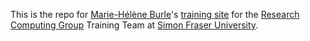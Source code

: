 This is the repo for [Marie-Hélène Burle](https://www.sfu.ca/~msb2/)'s [training site](https://mint.westdri.ca/) for the [Research Computing Group](https://www.rcg.sfu.ca/) Training Team at [Simon Fraser University](https://www.sfu.ca/).
